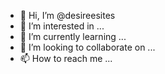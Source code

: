 - 👋 Hi, I’m @desireesites
- 👀 I’m interested in ...
- 🌱 I’m currently learning ...
- 💞️ I’m looking to collaborate on ...
- 📫 How to reach me ...

<!---
desireesites/desireesites is a ✨ special ✨ repository because its `README.md` (this file) appears on your GitHub profile.
You can click the Preview link to take a look at your changes.
--->
